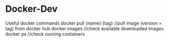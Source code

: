 # Docker-Dev
Useful docker commands
docker pull {name}:{tag} //pull image (version = tag) from docker hub
docker images //check available downloaded images
docker ps //check running containers

